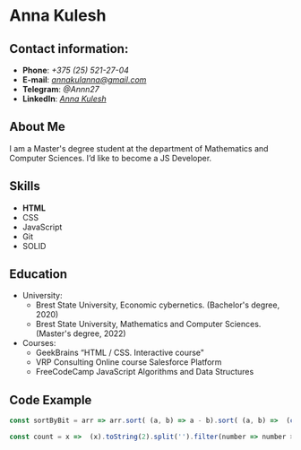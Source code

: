 # Anna Kulesh

## Contact information: 

* __Phone__: *+375 (25) 521-27-04*
* __E-mail__: *annakulanna@gmail.com*
* __Telegram__: *@Annn27*
* __LinkedIn__: *[Anna Kulesh](https://www.linkedin.com/in/anna-kulesh-278024180/)*

## About Me

I am a Master's degree student at the department of Mathematics and Computer Sciences. I’d like to become a JS Developer.

## Skills

* __HTML__
* CSS
* JavaScript
* Git
* SOLID

## Education

* University: 
   * Brest State University, Economic cybernetics. (Bachelor's degree, 2020)
   * Brest State University, Mathematics and Computer Sciences. (Master's degree, 2022)
* Courses:
   * GeekBrains “HTML / CSS. Interactive course"
   * VRP Consulting Online course Salesforce Platform
   * FreeCodeCamp JavaScript Algorithms and Data Structures

## Code Example

```javascript
const sortByBit = arr => arr.sort( (a, b) => a - b).sort( (a, b) =>  (count(a) - count(b)));

const count = x =>  (x).toString(2).split('').filter(number => number > 0).length;
```






